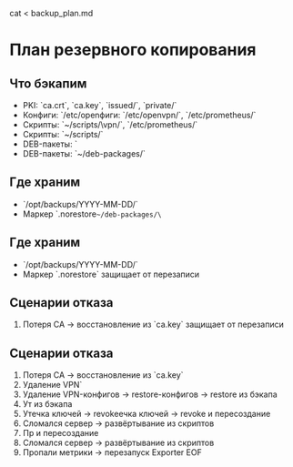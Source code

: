cat <<EOF > backup_plan.md
# План резервного копирования

## Что бэкапим

- PKI: \`ca.crt\`, \`ca.key\`, \`issued/\`, \`private/\`
- Конфиги: \`/etc/openфиги: \`/etc/openvpn/\`, \`/etc/prometheus/\`
- Скрипты: \`~/scripts/\vpn/\`, \`/etc/prometheus/\`
- Скрипты: \`~/scripts/\`
- DEB-пакеты: \`
- DEB-пакеты: \`~/deb-packages/\`

## Где храним

- \`/opt/backups/YYYY-MM-DD/\`
- Маркер \`.norestore`~/deb-packages/\`

## Где храним

- \`/opt/backups/YYYY-MM-DD/\`
- Маркер \`.norestore\` защищает от перезаписи

## Сценарии отказа

1. Потеря CA → восстановление из \`ca.key\` защищает от перезаписи

## Сценарии отказа

1. Потеря CA → восстановление из \`ca.key\`
2. Удаление VPN\`
2. Удаление VPN-конфигов → restore-конфигов → restore из бэкапа
3. Ут из бэкапа
3. Утечка ключей → revokeечка ключей → revoke и пересоздание
4. Сломался сервер → развёртывание из скриптов
5. Пр и пересоздание
4. Сломался сервер → развёртывание из скриптов
5. Пропали метрики → перезапуск Exporter
EOF
